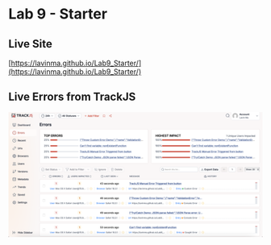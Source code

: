 # Lab 9 - Starter

## Live Site
[https://lavinma.github.io/Lab9_Starter/](https://lavinma.github.io/Lab9_Starter/)

## Live Errors from TrackJS
![TrackJS Screenshot](Lab9-trackJS.png)